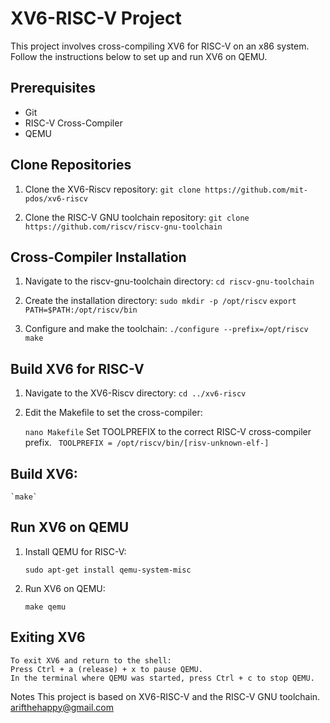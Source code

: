 
# XV6-RISC-V Project

This project involves cross-compiling XV6 for RISC-V on an x86 system. Follow the instructions below to set up and run XV6 on QEMU.

## Prerequisites

- Git
- RISC-V Cross-Compiler
- QEMU

## Clone Repositories

1. Clone the XV6-Riscv repository:
   `git clone https://github.com/mit-pdos/xv6-riscv`

2. Clone the RISC-V GNU toolchain repository:
   `git clone https://github.com/riscv/riscv-gnu-toolchain`

## Cross-Compiler Installation
   
1. Navigate to the riscv-gnu-toolchain directory:
	`cd riscv-gnu-toolchain`

2. Create the installation directory:
	`sudo mkdir -p /opt/riscv`
	`export PATH=$PATH:/opt/riscv/bin`

3. Configure and make the toolchain:
	`./configure --prefix=/opt/riscv`
	`make`
	
## Build XV6 for RISC-V

1. Navigate to the XV6-Riscv directory:
	`cd ../xv6-riscv`

2. Edit the Makefile to set the cross-compiler:

	`nano Makefile`
	Set TOOLPREFIX to the correct RISC-V cross-compiler prefix.
	 ` TOOLPREFIX = /opt/riscv/bin/[risv-unknown-elf-]`

## Build XV6:

	`make`

## Run XV6 on QEMU

1. Install QEMU for RISC-V:

	`sudo apt-get install qemu-system-misc`
	
2. Run XV6 on QEMU:

	`make qemu`

## Exiting XV6
	To exit XV6 and return to the shell:
	Press Ctrl + a (release) + x to pause QEMU.
	In the terminal where QEMU was started, press Ctrl + c to stop QEMU.

Notes
This project is based on XV6-RISC-V and the RISC-V GNU toolchain.
arifthehappy@gmail.com




